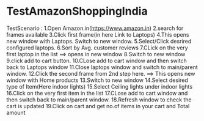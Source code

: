 # TestAmazonShoppingIndia

TestScenario :
1.Open Amazon.in(https://www.amazon.in) 
2.search for frames available
3.Click first frame(in here Link to Laptops) 
4.This opens new window with Laptops. Switch to new window.
5.Select/Click desrired configured laptops.
6.Sort by Avg. customer reviews
7.CLick on the very first laptop in the list ==> opens in new window
8.Switch to new window
9.click add to cart button.
10.CLose add to cart window and then switch back to Laptops window
11.Close laptops window and switch to main/parent window.
12.Click the second frame from 2nd step here. ==> This opens new window with Home products 
13.Switch to new window
14.Select desired type of Item(Here indoor lights)
15.Select Ceiling lights under indoor lights
16.Click on the very first item in the list
17.CLose add to cart window and then switch back to main/parent window.
18.Refresh window to check the cart is updated
19.Click on cart and get no.of items in your cart and Total amount 
